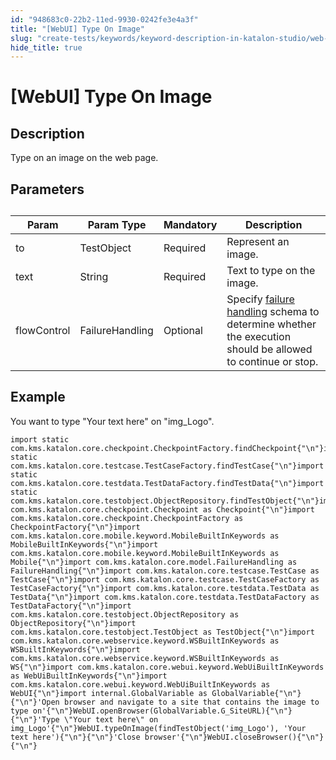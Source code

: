 ```yaml
---
id: "948683c0-22b2-11ed-9930-0242fe3e4a3f"
title: "[WebUI] Type On Image"
slug: "create-tests/keywords/keyword-description-in-katalon-studio/web-ui-keywords/webui-type-on-image"
hide_title: true
---
```


# <a id="id_0" class="anchor_top_offset"/><a id="ariaid-title1" class="anchor_top_offset"/>[WebUI] Type On Image


## <a id="id_0__id_1" class="anchor_top_offset"/>Description

              
<p xmlns="http://www.w3.org/1999/xhtml" className="p">Type on an image on the web page.</p> 
      

## <a id="id_0__id_2" class="anchor_top_offset"/>Parameters

              
<table xmlns="http://www.w3.org/1999/xhtml" className="table anchor_top_offset" id="id_0__a3debe9c-0043-41e0-996a-e407bee766f1"><caption /><thead className="thead"><tr className><th className="entry anchor_top_offset" id="id_0__a3debe9c-0043-41e0-996a-e407bee766f1__entry__1">Param</th><th className="entry anchor_top_offset" id="id_0__a3debe9c-0043-41e0-996a-e407bee766f1__entry__2">Param Type</th><th className="entry anchor_top_offset" id="id_0__a3debe9c-0043-41e0-996a-e407bee766f1__entry__3">Mandatory</th><th className="entry anchor_top_offset" id="id_0__a3debe9c-0043-41e0-996a-e407bee766f1__entry__4">Description</th></tr></thead><tbody className="tbody"><tr className><td className="entry" headers="id_0__a3debe9c-0043-41e0-996a-e407bee766f1__entry__1 id_0__a3debe9c-0043-41e0-996a-e407bee766f1__entry__2 id_0__a3debe9c-0043-41e0-996a-e407bee766f1__entry__3 id_0__a3debe9c-0043-41e0-996a-e407bee766f1__entry__4 ">to</td><td className="entry" headers="id_0__a3debe9c-0043-41e0-996a-e407bee766f1__entry__1 id_0__a3debe9c-0043-41e0-996a-e407bee766f1__entry__2 id_0__a3debe9c-0043-41e0-996a-e407bee766f1__entry__3 id_0__a3debe9c-0043-41e0-996a-e407bee766f1__entry__4 ">TestObject</td><td className="entry" headers="id_0__a3debe9c-0043-41e0-996a-e407bee766f1__entry__1 id_0__a3debe9c-0043-41e0-996a-e407bee766f1__entry__2 id_0__a3debe9c-0043-41e0-996a-e407bee766f1__entry__3 id_0__a3debe9c-0043-41e0-996a-e407bee766f1__entry__4 ">Required</td><td className="entry" headers="id_0__a3debe9c-0043-41e0-996a-e407bee766f1__entry__1 id_0__a3debe9c-0043-41e0-996a-e407bee766f1__entry__2 id_0__a3debe9c-0043-41e0-996a-e407bee766f1__entry__3 id_0__a3debe9c-0043-41e0-996a-e407bee766f1__entry__4 ">Represent an image.</td></tr><tr className><td className="entry" headers="id_0__a3debe9c-0043-41e0-996a-e407bee766f1__entry__1 id_0__a3debe9c-0043-41e0-996a-e407bee766f1__entry__2 id_0__a3debe9c-0043-41e0-996a-e407bee766f1__entry__3 id_0__a3debe9c-0043-41e0-996a-e407bee766f1__entry__4 ">text</td><td className="entry" headers="id_0__a3debe9c-0043-41e0-996a-e407bee766f1__entry__1 id_0__a3debe9c-0043-41e0-996a-e407bee766f1__entry__2 id_0__a3debe9c-0043-41e0-996a-e407bee766f1__entry__3 id_0__a3debe9c-0043-41e0-996a-e407bee766f1__entry__4 ">String</td><td className="entry" headers="id_0__a3debe9c-0043-41e0-996a-e407bee766f1__entry__1 id_0__a3debe9c-0043-41e0-996a-e407bee766f1__entry__2 id_0__a3debe9c-0043-41e0-996a-e407bee766f1__entry__3 id_0__a3debe9c-0043-41e0-996a-e407bee766f1__entry__4 ">Required</td><td className="entry" headers="id_0__a3debe9c-0043-41e0-996a-e407bee766f1__entry__1 id_0__a3debe9c-0043-41e0-996a-e407bee766f1__entry__2 id_0__a3debe9c-0043-41e0-996a-e407bee766f1__entry__3 id_0__a3debe9c-0043-41e0-996a-e407bee766f1__entry__4 ">Text to type on the image.</td></tr><tr className><td className="entry" headers="id_0__a3debe9c-0043-41e0-996a-e407bee766f1__entry__1 id_0__a3debe9c-0043-41e0-996a-e407bee766f1__entry__2 id_0__a3debe9c-0043-41e0-996a-e407bee766f1__entry__3 id_0__a3debe9c-0043-41e0-996a-e407bee766f1__entry__4 ">flowControl</td><td className="entry" headers="id_0__a3debe9c-0043-41e0-996a-e407bee766f1__entry__1 id_0__a3debe9c-0043-41e0-996a-e407bee766f1__entry__2 id_0__a3debe9c-0043-41e0-996a-e407bee766f1__entry__3 id_0__a3debe9c-0043-41e0-996a-e407bee766f1__entry__4 ">FailureHandling</td><td className="entry" headers="id_0__a3debe9c-0043-41e0-996a-e407bee766f1__entry__1 id_0__a3debe9c-0043-41e0-996a-e407bee766f1__entry__2 id_0__a3debe9c-0043-41e0-996a-e407bee766f1__entry__3 id_0__a3debe9c-0043-41e0-996a-e407bee766f1__entry__4 ">Optional</td><td className="entry" headers="id_0__a3debe9c-0043-41e0-996a-e407bee766f1__entry__1 id_0__a3debe9c-0043-41e0-996a-e407bee766f1__entry__2 id_0__a3debe9c-0043-41e0-996a-e407bee766f1__entry__3 id_0__a3debe9c-0043-41e0-996a-e407bee766f1__entry__4 ">Specify <a className="xref" href="/docs/maintain/configure-failure-handling-settings-in-katalon-studio">failure handling</a> schema to         determine whether the execution should be allowed to continue or         stop.</td></tr></tbody></table> 
      

## <a id="id_0__id_3" class="anchor_top_offset"/>Example 

              
<p xmlns="http://www.w3.org/1999/xhtml" className="p">You want to type "Your text here" on "img_Logo".</p> 
              
<pre xmlns="http://www.w3.org/1999/xhtml" className="pre codeblock"><code>import static com.kms.katalon.core.checkpoint.CheckpointFactory.findCheckpoint{"\n"}import static com.kms.katalon.core.testcase.TestCaseFactory.findTestCase{"\n"}import static com.kms.katalon.core.testdata.TestDataFactory.findTestData{"\n"}import static com.kms.katalon.core.testobject.ObjectRepository.findTestObject{"\n"}import com.kms.katalon.core.checkpoint.Checkpoint as Checkpoint{"\n"}import com.kms.katalon.core.checkpoint.CheckpointFactory as CheckpointFactory{"\n"}import com.kms.katalon.core.mobile.keyword.MobileBuiltInKeywords as MobileBuiltInKeywords{"\n"}import com.kms.katalon.core.mobile.keyword.MobileBuiltInKeywords as Mobile{"\n"}import com.kms.katalon.core.model.FailureHandling as FailureHandling{"\n"}import com.kms.katalon.core.testcase.TestCase as TestCase{"\n"}import com.kms.katalon.core.testcase.TestCaseFactory as TestCaseFactory{"\n"}import com.kms.katalon.core.testdata.TestData as TestData{"\n"}import com.kms.katalon.core.testdata.TestDataFactory as TestDataFactory{"\n"}import com.kms.katalon.core.testobject.ObjectRepository as ObjectRepository{"\n"}import com.kms.katalon.core.testobject.TestObject as TestObject{"\n"}import com.kms.katalon.core.webservice.keyword.WSBuiltInKeywords as WSBuiltInKeywords{"\n"}import com.kms.katalon.core.webservice.keyword.WSBuiltInKeywords as WS{"\n"}import com.kms.katalon.core.webui.keyword.WebUiBuiltInKeywords as WebUiBuiltInKeywords{"\n"}import com.kms.katalon.core.webui.keyword.WebUiBuiltInKeywords as WebUI{"\n"}import internal.GlobalVariable as GlobalVariable{"\n"}{"\n"}'Open browser and navigate to a site that contains the image to type on'{"\n"}WebUI.openBrowser(GlobalVariable.G_SiteURL){"\n"}{"\n"}'Type \"Your text here\" on img_Logo'{"\n"}WebUI.typeOnImage(findTestObject('img_Logo'), 'Your text here'){"\n"}{"\n"}'Close browser'{"\n"}WebUI.closeBrowser(){"\n"}{"\n"}</code></pre> 
            
